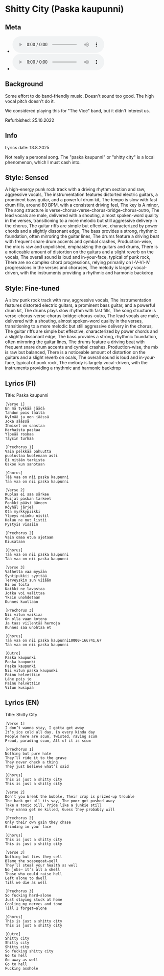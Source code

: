 # Shitty City (Paska kaupunni)

## Meta
- ![Shitty City MP3](https://archive.org/download/steve_chill_to_the_band/05%20-%20Shitty%20City.mp3)
- ![Paska kaupunni MP3](https://archive.org/download/oulupoko_bandiin/06%20-%20Paska%20kaupunni.mp3)
## Background
Some effort to do band-friendly music. Doesn't sound too good. The high vocal pitch doesn't do it.

We considered playing this for "The Vice" band, but it didn't interest us.

Refurbished: 25.10.2022

## Info
Lyrics date: 13.8.2025

Not really a personal song. The "paska kaupunni" or "shitty city" is a local phenomenon, which I must cash into.


## Style: Sensed
A high-energy punk rock track with a driving rhythm section and raw, aggressive vocals,
The instrumentation features distorted electric guitars, a prominent bass guitar, and a powerful drum kit,
The tempo is slow with fast drum fills, around 80 BPM, with a consistent driving feel,
The key is A minor,
The song structure is verse-chorus-verse-chorus-bridge-chorus-outro,
The lead vocals are male, delivered with a shouting, almost spoken-word quality in the verses, transitioning to a more melodic but still aggressive delivery in the chorus,
The guitar riffs are simple but effective, characterized by power chords and a slightly dissonant edge,
The bass provides a strong, rhythmic foundation, often mirroring the guitar lines,
The drums feature a driving beat with frequent snare drum accents and cymbal crashes,
Production-wise, the mix is raw and unpolished, emphasizing the guitars and drums,
There is a noticeable amount of distortion on the guitars and a slight reverb on the vocals,
The overall sound is loud and in-your-face, typical of punk rock,
There are no complex chord progressions, relying primarily on I-V-VI-IV progressions in the verses and choruses,
The melody is largely vocal-driven, with the instruments providing a rhythmic and harmonic backdrop

## Style: Fine-tuned
A slow punk rock track with raw, aggressive vocals,
The instrumentation features distorted electric guitars, a prominent bass guitar, and a powerful drum kit,
The drums plays slow rhythm with fast fills,
The song structure is verse-chorus-verse-chorus-bridge-chorus-outro,
The lead vocals are male, delivered with a shouting, almost spoken-word quality in the verses, transitioning to a more melodic but still aggressive delivery in the chorus,
The guitar riffs are simple but effective, characterized by power chords and a slightly dissonant edge,
The bass provides a strong, rhythmic foundation, often mirroring the guitar lines,
The drums feature a driving beat with frequent snare drum accents and cymbal crashes,
Production-wise, the mix is raw but balanced,
There is a noticeable amount of distortion on the guitars and a slight reverb on ocals,
The overall sound is loud and in-your-face, typical of punk rock,
The melody is largely vocal-driven, with the instruments providing a rhythmic and harmonic backdrop


## Lyrics (FI)

Title: Paska kaupunni

```
[Verse 1]
En mä tykkää jäädä
Tahdon pois täältä
Kylmää ja oon jäässä
Joka säässä
Ihmiset on saastaa
Harhaista paskaa
Ylpeää roskaa
Täysin turhaa

[Prechorus 1]
Vain pelkkää pahuutta
puolustaa kuolemaan asti
Ei mitään tarkista
Uskoo kun sanotaan

[Chorus]
Tää vaa on nii paska kaupunni
Tää vaa on nii paska kaupunni

[Verse 2]
Kuplaa ei saa särkee
Muijal paskan tärkeel
Pankki pääsi ääneen
Köyhäl järjel
Ota myrkkypiikki
Ylpeys niinku nistil
Haluu ne mut listii
Pystyis vissiin

[Prechorus 2]
Vain omaa etua ajetaan
Kiusataan

[Chorus]
Tää vaa on nii paska kaupunni
Tää vaa on nii paska kaupunni

[Verse 3]
Valhetta vaa myyään
Syntipukkii syyttää
Terveyskin sun viiään
Ei oo töitä
Kaikki ne lavastaa
Jotka voi valittaa
Yksin unohdetaan
Kunnes kuollaan

[Prechorus 3]
Nii vitun vaikiaa
On olla vaan kotona
Ja taas viilentää hermoja
Kunnes saa unohtaa et

[Chorus]
Tää vaa on nii paska kaupunni10000-166741,67
Tää vaa on nii paska kaupunni

[Outro]
Paska kaupunki
Paska kaupunki
Paska kaupunki
Nii vitun paska kaupunki
Painu helvettiin
Lähe pois jo
Painu helvettiin
Vitun kusipää
```



## Lyrics (EN)

Title: Shitty City

```
[Verse 1]
I don’t wanna stay, I gotta get away
It’s ice cold all day, In every kinda day
People here are scum, Twisted, raving scum
Proud, parading scum, All of it is scum

[Prechorus 1]
Nothing but pure hate
They’ll ride it to the grave
They never check a thing
They just believe what’s said

[Chorus]
This is just a shitty city
This is just a shitty city

[Verse 2]
Don’t you break the bubble, Their crap is prized-up trouble
The bank got all its say, The poor got pushed away
Take a toxic pill, Pride like a junkie still
They wanna get me killed, Guess they probably will

[Prechorus 2]
Only their own gain they chase
Grinding in your face

[Chorus]
This is just a shitty city
This is just a shitty city

[Verse 3]
Nothing but lies they sell
Blame the scapegoat—yell
They’ll steal your health as well
No jobs— it’s all a shell
Those who could raise hell
Left alone to dwell
Till we die as well

[Prechorus 3]
So fucking hard—alone
Just staying stuck at home
Cooling my nerves and tone
Till I forget—alone

[Chorus]
This is just a shitty city
This is just a shitty city

[Outro]
Shitty city
Shitty city
Shitty city
So fucking shitty city
Go to hell
Go away as well
Go to hell
Fucking asshole
```



